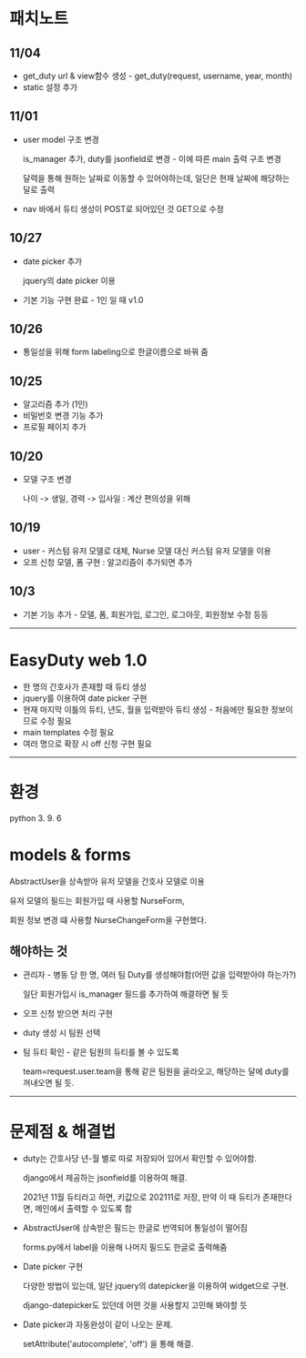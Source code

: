 # 패치노트

## 11/04

* get_duty url & view함수 생성 - get_duty(request, username, year, month)
* static 설정 추가

## 11/01

* user model 구조 변경

  is_manager 추가, duty를 jsonfield로 변경 - 이에 따른 main 출력 구조 변경

  달력을 통해 원하는 날짜로 이동할 수 있어야하는데, 일단은 현재 날짜에 해당하는 달로 출력

* nav 바에서 듀티 생성이 POST로 되어있던 것 GET으로 수정

## 10/27

* date picker 추가

  jquery의 date picker 이용

* 기본 기능 구현 완료 - 1인 일 때 v1.0

## 10/26

* 통일성을 위해 form labeling으로 한글이름으로 바꿔 줌

## 10/25

* 알고리즘 추가 (1인)
* 비밀번호 변경 기능 추가
* 프로필 페이지 추가

## 10/20

* 모델 구조 변경 

  나이 -> 생일, 경력 -> 입사일 : 계산 편의성을 위해

## 10/19

* user - 커스텀 유저 모델로 대체, Nurse 모델 대신 커스텀 유저 모델을 이용
* 오프 신청 모델, 폼 구현 : 알고리즘이 추가되면 추가

## 10/3

* 기본 기능 추가 - 모델, 폼, 회원가입, 로그인, 로그아웃, 회원정보 수정 등등



---



# EasyDuty web 1.0

* 한 명의 간호사가 존재할 때 듀티 생성
* jquery를 이용하여 date picker 구현
* 현재 마지막 이틀의 듀티, 년도, 월을 입력받아 듀티 생성 - 처음에만 필요한 정보이므로 수정 필요
* main templates 수정 필요
* 여러 명으로 확장 시 off 신청 구현 필요



---



# 환경

python 3. 9. 6



# models & forms

AbstractUser을 상속받아 유저 모델을 간호사 모델로 이용

유저 모델의 필드는 회원가입 때 사용할 NurseForm, 

회원 정보 변경 떄 사용할 NurseChangeForm을 구현했다.



## 해야하는 것

* 관리자 - 병동 당 한 명, 여러 팀 Duty를 생성해야함(어떤 값을 입력받아야 하는가?)

  일단 회원가입시 is_manager 필드를 추가하여 해결하면 될 듯

* 오프 신청 받으면 처리 구현

* duty 생성 시 팀원 선택

* 팀 듀티 확인 - 같은 팀원의 듀티를 볼 수 있도록

  team=request.user.team을 통해 같은 팀원을 골라오고, 해당하는 달에 duty를 꺼내오면 될 듯.
  
  

---



# 문제점 & 해결법

* duty는 간호사당 년-월 별로 따로 저장되어 있어서 확인할 수 있어야함.

  django에서 제공하는 jsonfield를 이용하여 해결.

  2021년 11월 듀티라고 하면, 키값으로 202111로 저장, 만약 이 때 듀티가 존재한다면, 메인에서 출력할 수 있도록 함 

* AbstractUser에 상속받은 필드는 한글로 번역되어 통일성이 떨어짐

  forms.py에서 label을 이용해 나머지 필드도 한글로 출력해줌

* Date picker 구현

  다양한 방법이 있는데, 일단 jquery의 datepicker을 이용하여 widget으로 구현.

  django-datepicker도 있던데 어떤 것을 사용할지 고민해 봐야할 듯

* Date picker과 자동완성이 같이 나오는 문제.

  setAttribute('autocomplete', 'off') 을 통해 해결.

  

  
